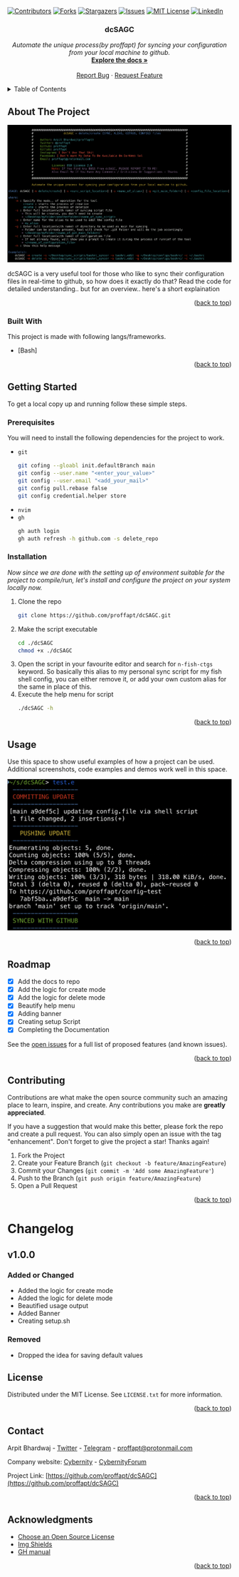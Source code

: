 <div id="top"></div>

<!-- PROJECT SHIELDS -->
<!-- https://www.markdownguide.org/basic-syntax/#reference-style-links-->
[![Contributors][contributors-shield]][contributors-url]
[![Forks][forks-shield]][forks-url]
[![Stargazers][stars-shield]][stars-url]
[![Issues][issues-shield]][issues-url]
[![MIT License][license-shield]][license-url]
[![LinkedIn][linkedin-shield]][linkedin-url]
  
  <h3 align="center">dcSAGC</h3>

  <p align="center">
    <i>Automate the unique process(by proffapt) for syncing your configuration from your local machine to github.</i>
    <br />
    <a href="https://github.com/proffapt/dcSAGC"><strong>Explore the docs »</strong></a>
    <br />
    <br />
    <a href="https://github.com/proffapt/dcSAGC/issues">Report Bug</a>
    ·
    <a href="https://github.com/proffapt/dcSAGC/issues">Request Feature</a>
  </p>
</div>


<!-- TABLE OF CONTENTS -->
<details>
  <summary>Table of Contents</summary>
  <ol>
    <li>
      <a href="#about-the-project">About The Project</a>
      <ul>
        <li><a href="#built-with">Built With</a></li>
      </ul>
    </li>
    <li>
      <a href="#getting-started">Getting Started</a>
      <ul>
        <li><a href="#prerequisites">Prerequisites</a></li>
        <li><a href="#installation">Installation</a></li>
      </ul>
    </li>
    <li><a href="#usage">Usage</a></li>
    <li><a href="#roadmap">Roadmap</a></li>
    <li><a href="#contributing">Contributing</a></li>
    <li><a href="#changelog">Change.log</a></li>
    <li><a href="#license">License</a></li>
    <li><a href="#contact">Contact</a></li>
    <li><a href="#acknowledgments">Acknowledgments</a></li>
  </ol>
</details>


<!-- ABOUT THE PROJECT -->
## About The Project
<!-- UPDATE -->
<div align="center">
  <a href="https://github.com/proffapt/dcSAGC">
    <img src=".images/screenshot.png" alt="product screenshot">
  </a>
</div>

dcSAGC is a very useful tool for those who like to sync their configuration files in real-time to github, so how does it exactly do that? Read the code for detailed understanding.. but for an overview.. here's a short explaination


<p align="right">(<a href="#top">back to top</a>)</p>

### Built With

This project is made with following langs/frameworks.

* [Bash]


<p align="right">(<a href="#top">back to top</a>)</p>


<!-- GETTING STARTED -->
## Getting Started

To get a local copy up and running follow these simple steps.

### Prerequisites
<!-- UPDATE -->
You will need to install the following dependencies for the project to work.
* `git`
  ```sh
  git cofing --gloabl init.defaultBranch main
  git config --user.name "<enter_your_value>"
  git config --user.email "<add_your_mail>"
  git config pull.rebase false
  git config credential.helper store
  ```
* `nvim`
* `gh`
  ```sh
  gh auth login
  gh auth refresh -h github.com -s delete_repo
  ```

### Installation

_Now since we are done with the setting up of environment suitable for the project to compile/run, let's install and configure the project on your system locally now._
<!-- UPDATE -->
1. Clone the repo
   ```sh
   git clone https://github.com/proffapt/dcSAGC.git
   ```
2. Make the script executable
   ```sh
   cd ./dcSAGC
   chmod +x ./dcSAGC
   ```
3. Open the script in your favourite editor and search for `n-fish-ctgs` keyword.
  So basically this alias to my personal sync script for my fish shell config, you can either remove it, or add your own custom alias for the same in place of this.
4. Execute the help menu for script
   ```sh
   ./dcSAGC -h
   ```

<p align="right">(<a href="#top">back to top</a>)</p>


<!-- USAGE EXAMPLES -->
## Usage
<!-- UPDATE -->
Use this space to show useful examples of how a project can be used. Additional screenshots, code examples and demos work well in this space.

<div align="center">
  <a href="https://github.com/proffapt/dcSAGC">
    <img src=".images/usage.png" alt="usage">
  </a>
</div>

<p align="right">(<a href="#top">back to top</a>)</p>


<!-- ROADMAP -->
## Roadmap
- [x] Add the docs to repo
- [x] Add the logic for create mode
- [x] Add the logic for delete mode
- [x] Beautify help menu
- [x] Adding banner
- [x] Creating setup Script
- [x] Completing the Documentation

See the [open issues](https://github.com/proffapt/dcSAGC/issues) for a full list of proposed features (and known issues).

<p align="right">(<a href="#top">back to top</a>)</p>


<!-- CONTRIBUTING -->
## Contributing

Contributions are what make the open source community such an amazing place to learn, inspire, and create. Any contributions you make are **greatly appreciated**.

If you have a suggestion that would make this better, please fork the repo and create a pull request. You can also simply open an issue with the tag "enhancement".
Don't forget to give the project a star! Thanks again!

1. Fork the Project
2. Create your Feature Branch (`git checkout -b feature/AmazingFeature`)
3. Commit your Changes (`git commit -m 'Add some AmazingFeature'`)
4. Push to the Branch (`git push origin feature/AmazingFeature`)
5. Open a Pull Request

<p align="right">(<a href="#top">back to top</a>)</p>


<!-- Changelog -->
# Changelog

## v1.0.0

### Added or Changed
- Added the logic for create mode
- Added the logic for delete mode
- Beautified usage output
- Added Banner
- Creating setup.sh

### Removed

- Dropped the idea for saving default values

<!-- LICENSE -->
## License

Distributed under the MIT License. See `LICENSE.txt` for more information.

<p align="right">(<a href="#top">back to top</a>)</p>


<!-- CONTACT -->
## Contact

Arpit Bhardwaj - [Twitter](https://twitter.com/proffapt) - [Telegram](https://t.me/proffapt) - proffapt@protonmail.com

Company website: [Cybernity](https://cybernity.org) - [CybernityForum](https://cybernity.group)

Project Link: [https://github.com/proffapt/dcSAGC](https://github.com/proffapt/dcSAGC)

<p align="right">(<a href="#top">back to top</a>)</p>


<!-- ACKNOWLEDGMENTS -->
## Acknowledgments

* [Choose an Open Source License](https://choosealicense.com)
* [Img Shields](https://shields.io)
* [GH manual](https://cli.github.com/manual/gh_repo_create)

<p align="right">(<a href="#top">back to top</a>)</p>


<!-- MARKDOWN LINKS & IMAGES -->

[contributors-shield]: https://img.shields.io/github/contributors/proffapt/dcSAGC.svg?style=for-the-badge
[contributors-url]: https://github.com/proffapt/dcSAGC/graphs/contributors
[forks-shield]: https://img.shields.io/github/forks/proffapt/dcSAGC.svg?style=for-the-badge
[forks-url]: https://github.com/proffapt/dcSAGC/network/members
[stars-shield]: https://img.shields.io/github/stars/proffapt/dcSAGC.svg?style=for-the-badge
[stars-url]: https://github.com/proffapt/dcSAGC/stargazers
[issues-shield]: https://img.shields.io/github/issues/proffapt/dcSAGC.svg?style=for-the-badge
[issues-url]: https://github.com/proffapt/dcSAGC/issues
[license-shield]: https://img.shields.io/github/license/proffapt/dcSAGC.svg?style=for-the-badge
[license-url]: https://github.com/proffapt/dcSAGC/blob/master/LICENSE.txt
[linkedin-shield]: https://img.shields.io/badge/-LinkedIn-black.svg?style=for-the-badge&logo=linkedin&colorB=555
[linkedin-url]: https://linkedin.com/in/proffapt
<!-- UPDATE -->
[product-screenshot]: .images/product_ss.png
